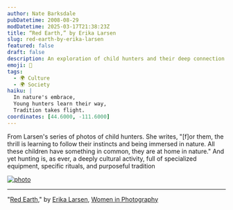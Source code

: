 ```yaml
---
author: Nate Barksdale
pubDatetime: 2008-08-29
modDatetime: 2025-03-17T21:38:23Z
title: “Red Earth,” by Erika Larsen
slug: red-earth-by-erika-larsen
featured: false
draft: false
description: An exploration of child hunters and their deep connection to nature and tradition.
emoji: 🦌
tags:
  - 🌍 Culture
  - 🌍 Society
haiku: |
  In nature's embrace,  
  Young hunters learn their way,  
  Tradition takes flight.
coordinates: [44.6000, -111.6000]
---
```


From Larsen's series of photos of child hunters. She writes, "[f]or them, the thrill is learning to follow their instincts and being immersed in nature. All these children have something in common, they are at home in nature." And yet hunting is, as ever, a deeply cultural activity, full of specialized equipment, specific rituals, and purposeful tradition

[![photo](http://culture-making.com/media/erikalarsen_Red-Earth.jpg)](http://www.wipnyc.org/blog/erika-larsen.html)

---

"[Red Earth](http://web.archive.org/web/20090224110734/http://www.wipnyc.org:80/blog/erika-larsen.html)," by [Erika Larsen](http://www.erikalarsenphoto.com/), [Women in Photography](http://web.archive.org/web/20170314141908/http://www.wipnyc.org/blog/)
